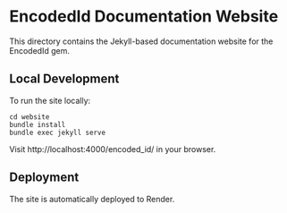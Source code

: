 # EncodedId Documentation Website

This directory contains the Jekyll-based documentation website for the EncodedId gem.

## Local Development

To run the site locally:

```
cd website
bundle install
bundle exec jekyll serve
```

Visit http://localhost:4000/encoded_id/ in your browser.

## Deployment

The site is automatically deployed to Render.
